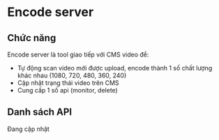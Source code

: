 Encode server
=============

## Chức năng
Encode server là tool giao tiếp với CMS video để:
- Tự động scan video mới được upload, encode thành 1 số chất lượng khác nhau (1080, 720, 480, 360, 240)
- Cập nhật trạng thái video trên CMS
- Cung cấp 1 số api (monitor, delete)

## Danh sách API
Đang cập nhật